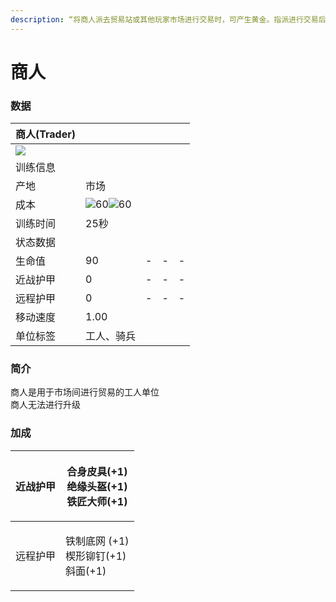```yaml
---
description: “将商人派去贸易站或其他玩家市场进行交易时，可产生黄金。指派进行交易后，商人将在本国市场和交易目标间不断往返。您想要的话也可以指定一个新的本国市场”
---
```


# 商人

### 数据

| 商人(Trader)                                                                                               |                                                                                                                                                                                                    |   |   |   |
| -------------------------------------------------------------------------------------------------------- | -------------------------------------------------------------------------------------------------------------------------------------------------------------------------------------------------- | - | - | - |
| ![](https://seicing-1257171891.cos.ap-nanjing.myqcloud.com/3fatcatpool/aoe4/tech/%E5%95%86%E4%BA%BA.png) |                                                                                                                                                                                                    |   |   |   |
| 训练信息                                                                                                     |                                                                                                                                                                                                    |   |   |   |
| 产地                                                                                                       | 市场                                                                                                                                                                                                 |   |   |   |
| 成本                                                                                                       | ![](https://seicing-1257171891.cos.ap-nanjing.myqcloud.com/3fatcatpool/aoe4/tech/%E6%9C%A8.png)60![](https://seicing-1257171891.cos.ap-nanjing.myqcloud.com/3fatcatpool/aoe4/tech/%E9%87%91.png)60 |   |   |   |
| 训练时间                                                                                                     | 25秒                                                                                                                                                                                                |   |   |   |
| 状态数据                                                                                                     |                                                                                                                                                                                                    |   |   |   |
| 生命值                                                                                                      | 90                                                                                                                                                                                                 | - | - | - |
| 近战护甲                                                                                                     | 0                                                                                                                                                                                                  | - | - | - |
| 远程护甲                                                                                                     | 0                                                                                                                                                                                                  | - | - | - |
| 移动速度                                                                                                     | 1.00                                                                                                                                                                                               |   |   |   |
| 单位标签                                                                                                     | 工人、骑兵                                                                                                                                                                                              |   |   |   |

### 简介 <a href="#jia" id="jia"></a>

商人是用于市场间进行贸易的工人单位\
商人无法进行升级

### 加成

| 近战护甲 | <p><img src="https://seicing-1257171891.cos.ap-nanjing.myqcloud.com/3fatcatpool/aoe4/tech/%E5%90%88%E8%BA%AB%E7%9A%AE%E5%85%B7.png" alt="" data-size="line">合身皮具(+1)<br><img src="https://seicing-1257171891.cos.ap-nanjing.myqcloud.com/3fatcatpool/aoe4/tech/%E7%BB%9D%E7%BC%98%E5%A4%B4%E7%9B%94.png" alt="" data-size="line">绝缘头盔(+1)<br><img src="https://seicing-1257171891.cos.ap-nanjing.myqcloud.com/3fatcatpool/aoe4/tech/%E9%93%81%E5%8C%A0%E5%A4%A7%E5%B8%88.png" alt="" data-size="line">铁匠大师(+1)</p> |
| ---- | ------------------------------------------------------------------------------------------------------------------------------------------------------------------------------------------------------------------------------------------------------------------------------------------------------------------------------------------------------------------------------------------------------------------------------------------------------------------------------------------------------------------ |
| 远程护甲 | <p><img src="https://seicing-1257171891.cos.ap-nanjing.myqcloud.com/3fatcatpool/aoe4/tech/%E9%93%81%E5%88%B6%E5%BA%95%E7%BD%91.png" alt="" data-size="line">铁制底网 (+1)<br><img src="https://seicing-1257171891.cos.ap-nanjing.myqcloud.com/3fatcatpool/aoe4/tech/%E6%A5%94%E5%BD%A2%E9%93%86%E9%92%89.png" alt="" data-size="line">楔形铆钉(+1)<br><img src="https://seicing-1257171891.cos.ap-nanjing.myqcloud.com/3fatcatpool/aoe4/tech/%E6%96%9C%E9%9D%A2.png" alt="" data-size="line">斜面(+1)</p>                    |
